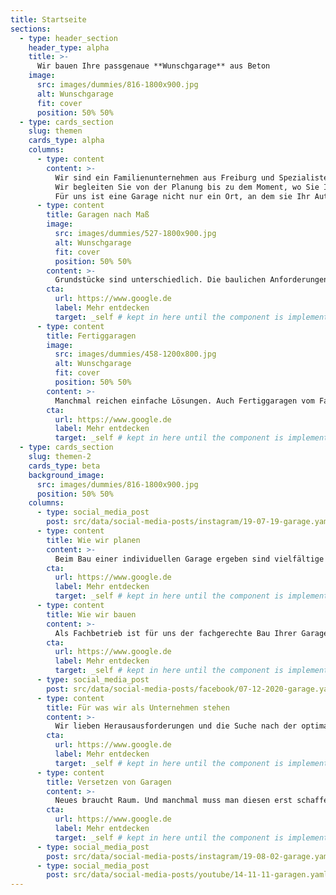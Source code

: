 ```yaml
---
title: Startseite
sections:
  - type: header_section
    header_type: alpha
    title: >-
      Wir bauen Ihre passgenaue **Wunschgarage** aus Beton
    image:
      src: images/dummies/816-1800x900.jpg
      alt: Wunschgarage
      fit: cover
      position: 50% 50%
  - type: cards_section
    slug: themen
    cards_type: alpha
    columns:
      - type: content
        content: >-
          Wir sind ein Familienunternehmen aus Freiburg und Spezialisten für Betongaragen nach Maß. Bei uns bekommen Sie ganzheitliche Lösungen: individuell, passgenau, besonders.
          Wir begleiten Sie von der Planung bis zu dem Moment, wo Sie Ihre fertige Garage das erst Mal sehen und wahrnehmen, wie wunderbar sie Ihr Grundstück und die bestehende Architektur ergänzt.
          Für uns ist eine Garage nicht nur ein Ort, an dem sie Ihr Auto und andere Dinge unterbringen. Für uns ist eine Garage Ausdruck von Individualität. Der Raum, der Ihr Wohnumfeld stimmig ergänzt. Der Raum, der passgenau von uns für Sie entwickelt wird.
      - type: content
        title: Garagen nach Maß
        image:
          src: images/dummies/527-1800x900.jpg
          alt: Wunschgarage
          fit: cover
          position: 50% 50%
        content: >-
          Grundstücke sind unterschiedlich. Die baulichen Anforderungen an die Garage somit meist auch. Wir können Ihnen die passgenaue Garage für alle Gegebenheiten planen und bauen: für Hanglagen, für Nischen und Ecken, zum Überfahren, für schräge Grundstücksgrenzen, in Überhöhe – es bleiben keine Wünsche offen.
        cta:
          url: https://www.google.de
          label: Mehr entdecken
          target: _self # kept in here until the component is implemented and it can be omitted since _self should be the default
      - type: content
        title: Fertiggaragen
        image:
          src: images/dummies/458-1200x800.jpg
          alt: Wunschgarage
          fit: cover
          position: 50% 50%
        content: >-
          Manchmal reichen einfache Lösungen. Auch Fertiggaragen vom Fachmann können gute, kostengünstige Lösungen sein. Wir liefern Ihnen diese Varianten fix fertig auf Ihr Grundstück. Dabei haben Sie die Wahl zwischen Einzel,- Doppel oder Reihengaragen in verschiedenen Standard-Maßen.
        cta:
          url: https://www.google.de
          label: Mehr entdecken
          target: _self # kept in here until the component is implemented and it can be omitted since _self should be the default
  - type: cards_section
    slug: themen-2
    cards_type: beta
    background_image:
      src: images/dummies/816-1800x900.jpg
      position: 50% 50%
    columns:
      - type: social_media_post
        post: src/data/social-media-posts/instagram/19-07-19-garage.yaml
      - type: content
        title: Wie wir planen
        content: >-
          Beim Bau einer individuellen Garage ergeben sind vielfältige Fragestellungen. Wir beantworten solche Fragen jeden Tag und unterstützen Sie, damit alle baurechtlichen Grundlagen berücksichtigt werden, das Projekt optimal geplant wird und Ihre Wünsche bestmöglich umgesetzt werden.
        cta:
          url: https://www.google.de
          label: Mehr entdecken
          target: _self # kept in here until the component is implemented and it can be omitted since _self should be the default
      - type: content
        title: Wie wir bauen
        content: >-
          Als Fachbetrieb ist für uns der fachgerechte Bau Ihrer Garage ein wichtiges Anliegen. Dieses sichern wir mit unserer Erfahrung und der Auswahl von hochwertigen Materialien ab - angefangen vom Beton über Putze und Farben bis hin zur Ausstattung und Dach-Beschichtung. Und auch die statische Berechnung ist bei uns mit inbegriffen.
        cta:
          url: https://www.google.de
          label: Mehr entdecken
          target: _self # kept in here until the component is implemented and it can be omitted since _self should be the default
      - type: social_media_post
        post: src/data/social-media-posts/facebook/07-12-2020-garage.yaml
      - type: content
        title: Für was wir als Unternehmen stehen
        content: >-
          Wir lieben Herausausforderungen und die Suche nach der optimalen Lösung. Bei uns bekommen Sie von der Planung bis zur Umsetzung alles aus einer Hand. Gemeinsam schaffen wir Werte – extern sichtbare mit unseren Projekten und intern gelebt durch unsere familiäre Firmenkultur. Wir sind stolz auf unser Team aus fachlich versierten Mitarbeitern, die unsere Ziele teilen und die passende berufliche Basis und Erfahrung mitbringen.
        cta:
          url: https://www.google.de
          label: Mehr entdecken
          target: _self # kept in here until the component is implemented and it can be omitted since _self should be the default
      - type: content
        title: Versetzen von Garagen
        content: >-
          Neues braucht Raum. Und manchmal muss man diesen erst schaffen. Wir vesetzten Ihre alte Garage am Stück. Dafür nutzen wir unseren speziellen LKW, der bis zu 16 Tonnen anheben, aufladen und wegbringen kann. So können Sie das gute Stück entweder auf ein neues Fundament setzen, an einen anderen Platz auf Ihrem Grundstück bringen oder direkt entsorgen lassen.
        cta:
          url: https://www.google.de
          label: Mehr entdecken
          target: _self # kept in here until the component is implemented and it can be omitted since _self should be the default
      - type: social_media_post
        post: src/data/social-media-posts/instagram/19-08-02-garage.yaml
      - type: social_media_post
        post: src/data/social-media-posts/youtube/14-11-11-garagen.yaml
---
```


